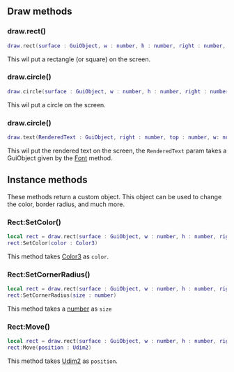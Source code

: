 
## Draw methods

### draw.rect()
```lua
draw.rect(surface : GuiObject, w : number, h : number, right : number, top : number, anchor_point?: Vector2) -> any
```

This wil put a rectangle (or square) on the screen.

### draw.circle()

```lua
draw.circle(surface : GuiObject, w : number, h : number, right : number, top : number, anchor_point?: Vector2) -> any
```

This wil put a circle on the screen.

### draw.circle()

```lua
draw.text(RenderedText : GuiObject, right : number, top : number, w: number, h: number, parent : Instance) -> GuiObject
```

This wil put the rendered text on the screen, the `RenderedText` param takes a GuiObject given by the [Font](/api/font) method.

## Instance methods

These methods return a custom object. This object can be used to change the color, border radius, and much more.

### Rect:SetColor()

```lua
local rect = draw.rect(surface : GuiObject, w : number, h : number, right : number, top : number, anchor_point?: Vector2)
rect:SetColor(color : Color3)
```

This method takes [Color3](https://create.roblox.com/docs/reference/engine/datatypes/Color3) as `color`.

### Rect:SetCornerRadius()

```lua
local rect = draw.rect(surface : GuiObject, w : number, h : number, right : number, top : number, anchor_point?: Vector2)
rect:SetCornerRadius(size : number)
```

This method takes a [number](https://developer.roblox.com/en-us/articles/Numbers) as `size`

### Rect:Move()

```lua
local rect = draw.rect(surface : GuiObject, w : number, h : number, right : number, top : number, anchor_point?: Vector2)
rect:Move(position : Udim2)
```

This method takes [Udim2](https://create.roblox.com/docs/reference/engine/datatypes/UDim2) as `position`.